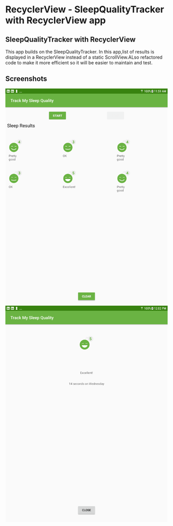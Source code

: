 # RecyclerView - SleepQualityTracker with RecyclerView app

## SleepQualityTracker with RecyclerView

This app builds on the SleepQualityTracker. In this app,list of results is displayed in a RecyclerView instead of a static ScrollView.ALso refactored code to make it more efficient so it will be easier to maintain and test.

## Screenshots

![Screenshot1](screenshots/sleep_tracker_recycler_home.png)
![Screenshot2](screenshots/sleep_tracker_recycler_detail.png)
